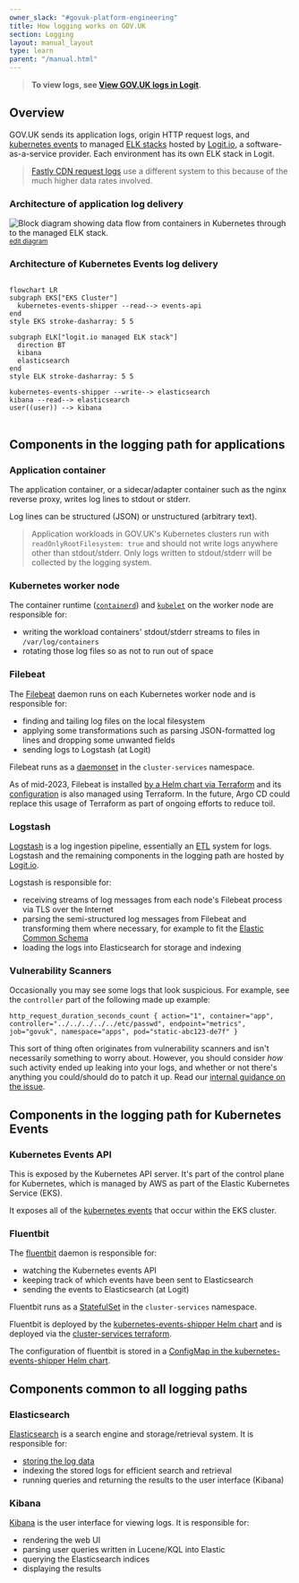 ```yaml
---
owner_slack: "#govuk-platform-engineering"
title: How logging works on GOV.UK
section: Logging
layout: manual_layout
type: learn
parent: "/manual.html"
---
```


> **To view logs, see [View GOV.UK logs in Logit](/manual/logit.html).**

## Overview

GOV.UK sends its application logs, origin HTTP request logs, and [kubernetes
events](https://kubernetes.io/docs/reference/kubernetes-api/cluster-resources/event-v1/)
to managed [ELK
stacks](https://logit.io/blog/post/elk-stack-guide/#what-is-the-elk-stack)
hosted by [Logit.io](https://logit.io/), a software-as-a-service provider. Each
environment has its own ELK stack in Logit.

> [Fastly CDN request logs](/manual/query-cdn-logs.html) use a different system
> to this because of the much higher data rates involved.

### Architecture of application log delivery

![Block diagram showing data flow from containers in Kubernetes through to the
managed ELK
stack.](https://docs.google.com/drawings/d/1m0ls6d7dEkHeRgLLnrXrtDOUSnptF3npzJCxrYqmZ5I/export/svg)
<small>
[edit diagram](https://docs.google.com/drawings/d/1m0ls6d7dEkHeRgLLnrXrtDOUSnptF3npzJCxrYqmZ5I/edit)
</small>

### Architecture of Kubernetes Events log delivery

<pre lang="mermaid">
<code>
flowchart LR
subgraph EKS["EKS Cluster"]
  kubernetes-events-shipper --read--> events-api
end
style EKS stroke-dasharray: 5 5

subgraph ELK["logit.io managed ELK stack"]
  direction BT
  kibana
  elasticsearch
end
style ELK stroke-dasharray: 5 5

kubernetes-events-shipper --write--> elasticsearch
kibana --read--> elasticsearch
user((user)) --> kibana
</code>
</pre>

## Components in the logging path for applications

### Application container

The application container, or a sidecar/adapter container such as the nginx
reverse proxy, writes log lines to stdout or stderr.

Log lines can be structured (JSON) or unstructured (arbitrary text).

> Application workloads in GOV.UK's Kubernetes clusters run with
> `readOnlyRootFilesystem: true` and should not write logs anywhere other than
> stdout/stderr. Only logs written to stdout/stderr will be collected by the
> logging system.

### Kubernetes worker node

The container runtime ([`containerd`](https://containerd.io/)) and
[`kubelet`](https://kubernetes.io/docs/reference/command-line-tools-reference/kubelet/)
on the worker node are responsible for:

- writing the workload containers' stdout/stderr streams to files in
  `/var/log/containers`
- rotating those log files so as not to run out of space

### Filebeat

The
[Filebeat](https://www.elastic.co/guide/en/beats/filebeat/current/filebeat-overview.html)
daemon runs on each Kubernetes worker node and is responsible for:

- finding and tailing log files on the local filesystem
- applying some transformations such as parsing JSON-formatted log lines and
  dropping some unwanted fields
- sending logs to Logstash (at Logit)

Filebeat runs as a
[daemonset](https://kubernetes.io/docs/concepts/workloads/controllers/daemonset/)
in the `cluster-services` namespace.

As of mid-2023, Filebeat is installed [by a Helm chart via
Terraform](https://github.com/alphagov/govuk-infrastructure/blob/main/terraform/deployments/cluster-services/logging.tf)
and its
[configuration](https://github.com/alphagov/govuk-infrastructure/blob/main/terraform/deployments/cluster-services/filebeat.yml)
is also managed using Terraform. In the future, Argo CD could replace this
usage of Terraform as part of ongoing efforts to reduce toil.

### Logstash

[Logstash](https://www.elastic.co/guide/en/logstash/current/introduction.html)
is a log ingestion pipeline, essentially an
[ETL](https://en.wikipedia.org/wiki/Extract,_transform,_load) system for logs.
Logstash and the remaining components in the logging path are hosted by
[Logit.io](https://logit.io/).

Logstash is responsible for:

- receiving streams of log messages from each node's Filebeat process via TLS
  over the Internet
- parsing the semi-structured log messages from Filebeat and transforming them
  where necessary, for example to fit the [Elastic Common
  Schema](https://www.elastic.co/guide/en/ecs/current/index.html)
- loading the logs into Elasticsearch for storage and indexing

### Vulnerability Scanners

Occasionally you may see some logs that look suspicious. For example, see the `controller` part of the following made up example:

`http_request_duration_seconds_count { action="1", container="app", controller="../../../../../etc/passwd", endpoint="metrics", job="govuk", namespace="apps", pod="static-abc123-de7f" }`

This sort of thing often originates from vulnerability scanners and isn't necessarily something to worry about. However, you should consider _how_ such activity ended up leaking into your logs, and whether or not there's anything you could/should do to patch it up. Read our [internal guidance on the issue](https://docs.google.com/document/d/1BZ_SBPuZmO8pseniqj1tlq7pss9iU3JslqQHp_JS9Wg/edit#heading=h.17fwpvs3mt0x).

## Components in the logging path for Kubernetes Events

### Kubernetes Events API

This is exposed by the Kubernetes API server. It's part of the control plane for Kubernetes, which is managed by AWS as part of the Elastic Kubernetes Service (EKS).

It exposes all of the [kubernetes events](https://kubernetes.io/docs/reference/kubernetes-api/cluster-resources/event-v1/) that occur within the EKS cluster.

### Fluentbit

The [fluentbit](https://fluentbit.io/) daemon is responsible for:

- watching the Kubernetes events API
- keeping track of which events have been sent to Elasticsearch
- sending the events to Elasticsearch (at Logit)

Fluentbit runs as a [StatefulSet](https://kubernetes.io/docs/concepts/workloads/controllers/statefulset/) in the `cluster-services` namespace.

Fluentbit is deployed by the [kubernetes-events-shipper Helm chart](https://github.com/alphagov/govuk-helm-charts/tree/main/charts/kubernetes-events-shipper) and is deployed via the [cluster-services terraform](https://github.com/alphagov/govuk-infrastructure/blob/main/terraform/deployments/cluster-services/kubernetes-events-shipper.tf).

The configuration of fluentbit is stored in a [ConfigMap in the kubernetes-events-shipper Helm chart](https://github.com/alphagov/govuk-helm-charts/blob/main/charts/kubernetes-events-shipper/templates/config-map.yaml).

## Components common to all logging paths

### Elasticsearch

[Elasticsearch](https://www.elastic.co/what-is/elasticsearch) is a search
engine and storage/retrieval system. It is responsible for:

- [storing the log data](https://www.elastic.co/blog/found-dive-into-elasticsearch-storage)
- indexing the stored logs for efficient search and retrieval
- running queries and returning the results to the user interface (Kibana)

### Kibana

[Kibana](https://www.elastic.co/what-is/kibana) is the user interface for
viewing logs. It is responsible for:

- rendering the web UI
- parsing user queries written in Lucene/KQL into Elastic
- querying the Elasticsearch indices
- displaying the results

